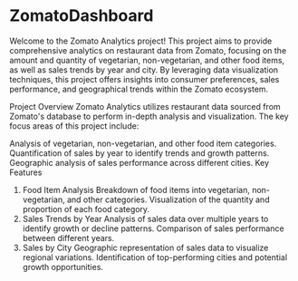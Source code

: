 # ZomatoDashboard
Welcome to the Zomato Analytics project! This project aims to provide comprehensive analytics on restaurant data from Zomato, focusing on the amount and quantity of vegetarian, non-vegetarian, and other food items, as well as sales trends by year and city. By leveraging data visualization techniques, this project offers insights into consumer preferences, sales performance, and geographical trends within the Zomato ecosystem.

Project Overview
Zomato Analytics utilizes restaurant data sourced from Zomato's database to perform in-depth analysis and visualization. The key focus areas of this project include:

Analysis of vegetarian, non-vegetarian, and other food item categories.
Quantification of sales by year to identify trends and growth patterns.
Geographic analysis of sales performance across different cities.
Key Features
1. Food Item Analysis
Breakdown of food items into vegetarian, non-vegetarian, and other categories.
Visualization of the quantity and proportion of each food category.
2. Sales Trends by Year
Analysis of sales data over multiple years to identify growth or decline patterns.
Comparison of sales performance between different years.
3. Sales by City
Geographic representation of sales data to visualize regional variations.
Identification of top-performing cities and potential growth opportunities.
